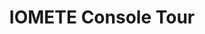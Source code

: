 ---
title: IOMETE Console Tour
sidebar_label: Console Tour
description: IOMETE Console Tour - IOMETE Console is a web-based console that allows you to manage your IOMETE platform.
last_update:
  date: 01/30/2024
  author: Vusal Dadalov
---